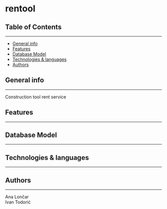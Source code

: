 # rentool

## Table of Contents
---
  - [General info](#general-info)
  - [Features](#features)
  - [Database Model](#database-model)
  - [Technologies & languages](#technologies--languages)
  - [Authors](#authors)

## General info
---
<p>Construction tool rent service</p>

## Features
---

## Database Model
---

## Technologies & languages
---

## Authors

---
Ana Lončar <br>
Ivan Todorić
